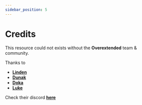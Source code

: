 ```yaml
---
sidebar_position: 5
---
```


# Credits

This resource could not exists without the **Overextended** team & community.

Thanks to
- **[Linden](https://github.com/thelindat)**
- **[Dunak](https://github.com/dunak-debug)**
- **[Doka](https://github.com/DokaDoka)**
- **[Luke](https://github.com/Lukewastakenn)**

Check their discord **[here](https://discord.gg/mEM6eYdXPm)**
